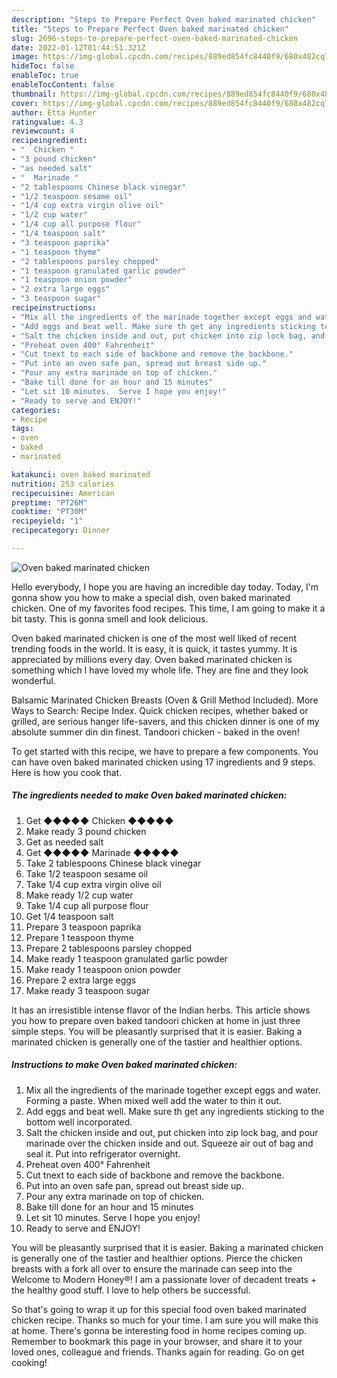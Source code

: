 ```yaml
---
description: "Steps to Prepare Perfect Oven baked marinated chicken"
title: "Steps to Prepare Perfect Oven baked marinated chicken"
slug: 2696-steps-to-prepare-perfect-oven-baked-marinated-chicken
date: 2022-01-12T01:44:51.321Z
image: https://img-global.cpcdn.com/recipes/889ed854fc8440f9/680x482cq70/oven-baked-marinated-chicken-recipe-main-photo.jpg
hideToc: false
enableToc: true
enableTocContent: false
thumbnail: https://img-global.cpcdn.com/recipes/889ed854fc8440f9/680x482cq70/oven-baked-marinated-chicken-recipe-main-photo.jpg
cover: https://img-global.cpcdn.com/recipes/889ed854fc8440f9/680x482cq70/oven-baked-marinated-chicken-recipe-main-photo.jpg
author: Etta Hunter
ratingvalue: 4.3
reviewcount: 4
recipeingredient:
- "  Chicken "
- "3 pound chicken"
- "as needed salt"
- "  Marinade "
- "2 tablespoons Chinese black vinegar"
- "1/2 teaspoon sesame oil"
- "1/4 cup extra virgin olive oil"
- "1/2 cup water"
- "1/4 cup all purpose flour"
- "1/4 teaspoon salt"
- "3 teaspoon paprika"
- "1 teaspoon thyme"
- "2 tablespoons parsley chopped"
- "1 teaspoon granulated garlic powder"
- "1 teaspoon onion powder"
- "2 extra large eggs"
- "3 teaspoon sugar"
recipeinstructions:
- "Mix all the ingredients of the marinade together except eggs and water.  Forming a paste. When mixed well add the water to thin it out."
- "Add eggs and beat well. Make sure th get any ingredients sticking to the bottom well incorporated."
- "Salt the chicken inside and out, put chicken into zip lock bag, and pour marinade over the chicken inside and out. Squeeze air out of bag and seal it. Put into refrigerator overnight."
- "Preheat oven 400° Fahrenheit"
- "Cut tnext to each side of backbone and remove the backbone."
- "Put into an oven safe pan, spread out breast side up."
- "Pour any extra marinade on top of chicken."
- "Bake till done for an hour and 15 minutes"
- "Let sit 10 minutes.  Serve I hope you enjoy!"
- "Ready to serve and ENJOY!"
categories:
- Recipe
tags:
- oven
- baked
- marinated

katakunci: oven baked marinated 
nutrition: 253 calories
recipecuisine: American
preptime: "PT26M"
cooktime: "PT30M"
recipeyield: "1"
recipecategory: Dinner

---
```



![Oven baked marinated chicken](https://img-global.cpcdn.com/recipes/889ed854fc8440f9/680x482cq70/oven-baked-marinated-chicken-recipe-main-photo.jpg)

Hello everybody, I hope you are having an incredible day today. Today, I'm gonna show you how to make a special dish, oven baked marinated chicken. One of my favorites food recipes. This time, I am going to make it a bit tasty. This is gonna smell and look delicious.

Oven baked marinated chicken is one of the most well liked of recent trending foods in the world. It is easy, it is quick, it tastes yummy. It is appreciated by millions every day. Oven baked marinated chicken is something which I have loved my whole life. They are fine and they look wonderful.

Balsamic Marinated Chicken Breasts (Oven & Grill Method Included). More Ways to Search: Recipe Index. Quick chicken recipes, whether baked or grilled, are serious hanger life-savers, and this chicken dinner is one of my absolute summer din din finest. Tandoori chicken - baked in the oven!


To get started with this recipe, we have to prepare a few components. You can have oven baked marinated chicken using 17 ingredients and 9 steps. Here is how you cook that.

<!--inarticleads1-->

##### The ingredients needed to make Oven baked marinated chicken:

1. Get  ◆◆◆◆◆ Chicken ◆◆◆◆◆
1. Make ready 3 pound chicken
1. Get as needed salt
1. Get  ◆◆◆◆◆ Marinade ◆◆◆◆◆
1. Take 2 tablespoons Chinese black vinegar
1. Take 1/2 teaspoon sesame oil
1. Take 1/4 cup extra virgin olive oil
1. Make ready 1/2 cup water
1. Take 1/4 cup all purpose flour
1. Get 1/4 teaspoon salt
1. Prepare 3 teaspoon paprika
1. Prepare 1 teaspoon thyme
1. Prepare 2 tablespoons parsley chopped
1. Make ready 1 teaspoon granulated garlic powder
1. Make ready 1 teaspoon onion powder
1. Prepare 2 extra large eggs
1. Make ready 3 teaspoon sugar


It has an irresistible intense flavor of the Indian herbs. This article shows you how to prepare oven baked tandoori chicken at home in just three simple steps. You will be pleasantly surprised that it is easier. Baking a marinated chicken is generally one of the tastier and healthier options. 

<!--inarticleads2-->

##### Instructions to make Oven baked marinated chicken:

1. Mix all the ingredients of the marinade together except eggs and water.  Forming a paste. When mixed well add the water to thin it out.
1. Add eggs and beat well. Make sure th get any ingredients sticking to the bottom well incorporated.
1. Salt the chicken inside and out, put chicken into zip lock bag, and pour marinade over the chicken inside and out. Squeeze air out of bag and seal it. Put into refrigerator overnight.
1. Preheat oven 400° Fahrenheit
1. Cut tnext to each side of backbone and remove the backbone.
1. Put into an oven safe pan, spread out breast side up.
1. Pour any extra marinade on top of chicken.
1. Bake till done for an hour and 15 minutes
1. Let sit 10 minutes.  Serve I hope you enjoy!
1. Ready to serve and ENJOY!

You will be pleasantly surprised that it is easier. Baking a marinated chicken is generally one of the tastier and healthier options. Pierce the chicken breasts with a fork all over to ensure the marinade can seep into the Welcome to Modern Honey®! I am a passionate lover of decadent treats + the healthy good stuff. I love to help others be successful. 

So that's going to wrap it up for this special food oven baked marinated chicken recipe. Thanks so much for your time. I am sure you will make this at home. There's gonna be interesting food in home recipes coming up. Remember to bookmark this page in your browser, and share it to your loved ones, colleague and friends. Thanks again for reading. Go on get cooking!
